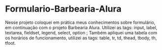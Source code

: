 # Formulario-Barbearia-Alura
Nesse projeto coloquei em prática meus conhecimentos sobre formulário, em continuação com o projeto Barbearia Alura. Utilizei as tags: input, label, textarea, fieldset, legend, select, option ; Também apliquei uma tabela com os horários de funcionamento, utilizei as tags: table, tr, td, thead, tbody, th, tfoot.
